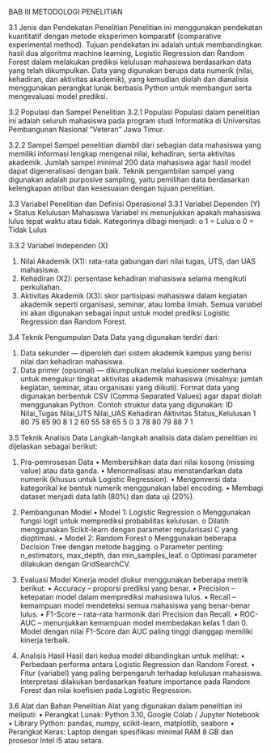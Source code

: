 BAB III
METODOLOGI PENELITIAN

3.1 Jenis dan Pendekatan Penelitian
Penelitian ini menggunakan pendekatan kuantitatif dengan metode eksperimen komparatif (comparative experimental method).
Tujuan pendekatan ini adalah untuk membandingkan hasil dua algoritma machine learning, Logistic Regression dan Random Forest dalam melakukan prediksi kelulusan mahasiswa berdasarkan data yang telah dikumpulkan.
Data yang digunakan berupa data numerik (nilai, kehadiran, dan aktivitas akademik), yang kemudian diolah dan dianalisis menggunakan perangkat lunak berbasis Python untuk membangun serta mengevaluasi model prediksi.

3.2 Populasi dan Sampel Penelitian
3.2.1 Populasi
Populasi dalam penelitian ini adalah seluruh mahasiswa pada program studi Informatika di Universitas Pembangunan Nasional “Veteran” Jawa Timur.

3.2.2 Sampel
Sampel penelitian diambil dari sebagian data mahasiswa yang memiliki informasi lengkap mengenai nilai, kehadiran, serta aktivitas akademik. Jumlah sampel minimal 200 data mahasiswa agar hasil model dapat digeneralisasi dengan baik.
Teknik pengambilan sampel yang digunakan adalah purposive sampling, yaitu pemilihan data berdasarkan kelengkapan atribut dan kesesuaian dengan tujuan penelitian.

3.3 Variabel Penelitian dan Definisi Operasional
3.3.1 Variabel Dependen (Y)
• Status Kelulusan Mahasiswa
Variabel ini menunjukkan apakah mahasiswa lulus tepat waktu atau tidak.
Kategorinya dibagi menjadi:
o 1 = Lulus
o 0 = Tidak Lulus

3.3.2 Variabel Independen (X)

1. Nilai Akademik (X1): rata-rata gabungan dari nilai tugas, UTS, dan UAS mahasiswa.
2. Kehadiran (X2): persentase kehadiran mahasiswa selama mengikuti perkuliahan.
3. Aktivitas Akademik (X3): skor partisipasi mahasiswa dalam kegiatan akademik seperti organisasi, seminar, atau lomba ilmiah.
   Semua variabel ini akan digunakan sebagai input untuk model prediksi Logistic Regression dan Random Forest.

3.4 Teknik Pengumpulan Data
Data yang digunakan terdiri dari:

1. Data sekunder — diperoleh dari sistem akademik kampus yang berisi nilai dan kehadiran mahasiswa.
2. Data primer (opsional) — dikumpulkan melalui kuesioner sederhana untuk mengukur tingkat aktivitas akademik mahasiswa (misalnya: jumlah kegiatan, seminar, atau organisasi yang diikuti).
   Format data yang digunakan berbentuk CSV (Comma Separated Values) agar dapat diolah menggunakan Python.
   Contoh struktur data yang digunakan:
   ID Nilai_Tugas Nilai_UTS Nilai_UAS Kehadiran Aktivitas Status_Kelulusan
   1 80 75 85 90 8 1
   2 60 55 58 65 5 0
   3 78 80 79 88 7 1

3.5 Teknik Analisis Data
Langkah-langkah analisis data dalam penelitian ini dijelaskan sebagai berikut:

1. Pra-pemrosesan Data
   • Membersihkan data dari nilai kosong (missing value) atau data ganda.
   • Menormalisasi atau menstandarkan data numerik (khusus untuk Logistic Regression).
   • Mengonversi data kategorikal ke bentuk numerik menggunakan label encoding.
   • Membagi dataset menjadi data latih (80%) dan data uji (20%).

2. Pembangunan Model
   • Model 1: Logistic Regression
   o Menggunakan fungsi logit untuk memprediksi probabilitas kelulusan.
   o Dilatih menggunakan Scikit-learn dengan parameter regularisasi C yang dioptimasi.
   • Model 2: Random Forest
   o Menggunakan beberapa Decision Tree dengan metode bagging.
   o Parameter penting: n_estimators, max_depth, dan min_samples_leaf.
   o Optimasi parameter dilakukan dengan GridSearchCV.

3. Evaluasi Model
   Kinerja model diukur menggunakan beberapa metrik berikut:
   • Accuracy – proporsi prediksi yang benar.
   • Precision – ketepatan model dalam memprediksi mahasiswa lulus.
   • Recall – kemampuan model mendeteksi semua mahasiswa yang benar-benar lulus.
   • F1-Score – rata-rata harmonik dari Precision dan Recall.
   • ROC-AUC – menunjukkan kemampuan model membedakan kelas 1 dan 0.
   Model dengan nilai F1-Score dan AUC paling tinggi dianggap memiliki kinerja terbaik.

4. Analisis Hasil
   Hasil dari kedua model dibandingkan untuk melihat:
   • Perbedaan performa antara Logistic Regression dan Random Forest.
   • Fitur (variabel) yang paling berpengaruh terhadap kelulusan mahasiswa.
   Interpretasi dilakukan berdasarkan feature importance pada Random Forest dan nilai koefisien pada Logistic Regression.

3.6 Alat dan Bahan Penelitian
Alat yang digunakan dalam penelitian ini meliputi:
• Perangkat Lunak: Python 3.10, Google Colab / Jupyter Notebook
• Library Python: pandas, numpy, scikit-learn, matplotlib, seaborn
• Perangkat Keras: Laptop dengan spesifikasi minimal RAM 8 GB dan prosesor Intel i5 atau setara.

